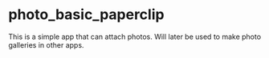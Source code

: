 photo_basic_paperclip
=====================

This is a simple app that can attach photos. Will later be used to make photo galleries in other apps. 
